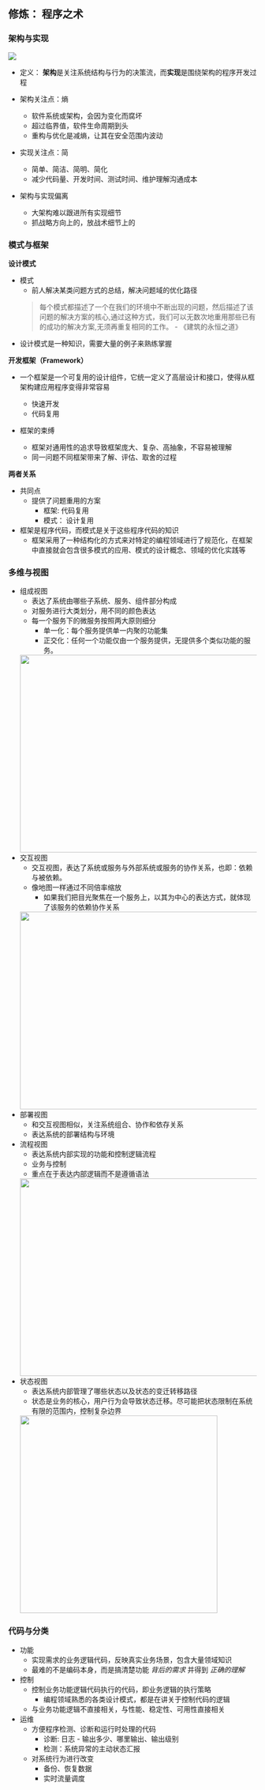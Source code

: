 ## 修炼： 程序之术

### 架构与实现

![](https://static001.geekbang.org/resource/image/9c/5b/9cf03e6bdb195f8eca40386e297e0d5b.png)

* 定义： **架构**是关注系统结构与行为的决策流，而**实现**是围绕架构的程序开发过程

* 架构关注点：熵
    * 软件系统或架构，会因为变化而腐坏
    * 超过临界值，软件生命周期到头
    * 重构与优化是减熵，让其在安全范围内波动
* 实现关注点：简
    * 简单、简洁、简明、简化
    * 减少代码量、开发时间、测试时间、维护理解沟通成本

* 架构与实现偏离
    * 大架构难以跟进所有实现细节
    * 抓战略方向上的，放战术细节上的

### 模式与框架

**设计模式**

* 模式
    * 前人解决某类问题方式的总结，解决问题域的优化路径
    > 每个模式都描述了一个在我们的环境中不断出现的问题，然后描述了该问题的解决方案的核心,通过这种方式，我们可以无数次地重用那些已有的成功的解决方案,无须再重复相同的工作。 - 《建筑的永恒之道》
* 设计模式是一种知识，需要大量的例子来熟练掌握
    
**开发框架（Framework）**

* 一个框架是一个可复用的设计组件，它统一定义了高层设计和接口，使得从框架构建应用程序变得非常容易
    * 快速开发
    * 代码复用

* 框架的束缚
    * 框架对通用性的追求导致框架庞大、复杂、高抽象，不容易被理解
    * 同一问题不同框架带来了解、评估、取舍的过程

**两者关系**

* 共同点
    * 提供了问题重用的方案
        * 框架: 代码复用
        * 模式： 设计复用
* 框架是程序代码，而模式是关于这些程序代码的知识
    * 框架采用了一种结构化的方式来对特定的编程领域进行了规范化，在框架中直接就会包含很多模式的应用、模式的设计概念、领域的优化实践等

### 多维与视图

* 组成视图
    * 表达了系统由哪些子系统、服务、组件部分构成
    * 对服务进行大类划分，用不同的颜色表达
    * 每一个服务下的微服务按照两大原则细分
        * 单一化：每个服务提供单一内聚的功能集
        * 正交化：任何一个功能仅由一个服务提供，无提供多个类似功能的服务。
    <img src="https://static001.geekbang.org/resource/image/a0/d9/a075c277981b3e56c347dc05591f18d9.png" width="600" height="400" />
* 交互视图
    * 交互视图，表达了系统或服务与外部系统或服务的协作关系，也即：依赖与被依赖。
    * 像地图一样通过不同倍率缩放
        * 如果我们把目光聚焦在一个服务上，以其为中心的表达方式，就体现了该服务的依赖协作关系
    <img src="https://static001.geekbang.org/resource/image/4b/f4/4bf63fcd735af78c2258c1ddd8cde0f4.png" width="600" height="400" />
* 部署视图
    * 和交互视图相似，关注系统组合、协作和依存关系
    * 表达系统的部署结构与环境
* 流程视图
    * 表达系统内部实现的功能和控制逻辑流程
    * 业务与控制
    * 重点在于表达内部逻辑而不是遵循语法
    <img src="https://static001.geekbang.org/resource/image/2b/2c/2b8ea4c772c314e3bb7b246501bea32c.png" width="600" height="400" />
* 状态视图
    * 表达系统内部管理了哪些状态以及状态的变迁转移路径
    * 状态是业务的核心，用户行为会导致状态迁移。尽可能把状态限制在系统有限的范围内，控制复杂边界
    <img src="https://static001.geekbang.org/resource/image/6b/c3/6bbb1c9be59fcd472efd77d89cb057c3.png" width="400" height="400" />

### 代码与分类

* 功能
    * 实现需求的业务逻辑代码，反映真实业务场景，包含大量领域知识
    * 最难的不是编码本身，而是搞清楚功能 _背后的需求_ 并得到 _正确的理解_ 
* 控制
    * 控制业务功能逻辑代码执行的代码，即业务逻辑的执行策略
        * 编程领域熟悉的各类设计模式，都是在讲关于控制代码的逻辑
    * 与业务功能逻辑不直接相关，与性能、稳定性、可用性直接相关
* 运维
    * 方便程序检测、诊断和运行时处理的代码
        * 诊断: 日志 - 输出多少、哪里输出、输出级别
        * 检测：系统异常的主动状态汇报 
    * 对系统行为进行改变
        * 备份、恢复数据
        * 实时流量调度